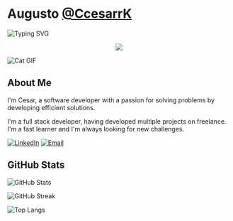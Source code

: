 # Augusto [@CcesarrK](https://github.com/CcesarrK)

![Typing SVG](https://readme-typing-svg.demolab.com?font=Fira+Code&size=40&duration=2000&pause=2000&color=FFFFFF&center=true&vCenter=true&width=940&lines=Full+Stack+Developer;Python+Specialist)

<p align="center">
  <a href="https://skillicons.dev">
    <img src="https://skillicons.dev/icons?i=git,python,java,vite,scss,css,html,js,react,fastapi" />
  </a>
</p>

![Cat GIF](https://media1.tenor.com/m/rEd35Rfq3m4AAAAd/cat-work-in-progress.gif)

## About Me

I'm Cesar, a software developer with a passion for solving problems by developing efficient solutions.

I'm a full stack developer, having developed multiple projects on freelance. I'm a fast learner and I'm always looking for new challenges.

[![LinkedIn](https://img.shields.io/badge/LinkedIn-0077B5?style=for-the-badge&logo=linkedin&logoColor=white)](https://www.linkedin.com/in/augustocesarr/)
[![Email](https://img.shields.io/badge/Email-D14836?style=for-the-badge&logo=gmail&logoColor=white)](mailto:augustodiniz1414@gmail.com)

## GitHub Stats

![GitHub Stats](https://github-readme-stats.vercel.app/api?username=CcesarrK&show_icons=true&theme=dark)

![GitHub Streak](https://github-readme-streak-stats.herokuapp.com/?user=CcesarrK&theme=dark)

![Top Langs](https://github-readme-stats.vercel.app/api/top-langs/?username=CcesarrK&theme=dark)
